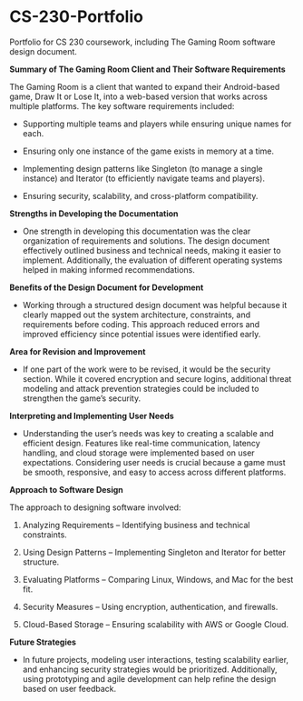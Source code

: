 # CS-230-Portfolio
Portfolio for CS 230 coursework, including The Gaming Room software design document.

**Summary of The Gaming Room Client and Their Software Requirements**

The Gaming Room is a client that wanted to expand their Android-based game, Draw It or Lose It, into a web-based version that works across multiple platforms. The key software requirements included:

- Supporting multiple teams and players while ensuring unique names for each.

- Ensuring only one instance of the game exists in memory at a time.

- Implementing design patterns like Singleton (to manage a single instance) and Iterator (to efficiently navigate teams and players).

- Ensuring security, scalability, and cross-platform compatibility.

**Strengths in Developing the Documentation**

- One strength in developing this documentation was the clear organization of requirements and solutions. The design document effectively outlined business and technical needs, making it easier to implement. Additionally, the evaluation of different operating systems helped in making informed recommendations.

**Benefits of the Design Document for Development**

- Working through a structured design document was helpful because it clearly mapped out the system architecture, constraints, and requirements before coding. This approach reduced errors and improved efficiency since potential issues were identified early.

**Area for Revision and Improvement**

- If one part of the work were to be revised, it would be the security section. While it covered encryption and secure logins, additional threat modeling and attack prevention strategies could be included to strengthen the game’s security.

**Interpreting and Implementing User Needs**

- Understanding the user’s needs was key to creating a scalable and efficient design. Features like real-time communication, latency handling, and cloud storage were implemented based on user expectations. Considering user needs is crucial because a game must be smooth, responsive, and easy to access across different platforms.

**Approach to Software Design**

The approach to designing software involved:

1. Analyzing Requirements – Identifying business and technical constraints.

2. Using Design Patterns – Implementing Singleton and Iterator for better structure.

3. Evaluating Platforms – Comparing Linux, Windows, and Mac for the best fit.

4. Security Measures – Using encryption, authentication, and firewalls.

5. Cloud-Based Storage – Ensuring scalability with AWS or Google Cloud.

**Future Strategies**

- In future projects, modeling user interactions, testing scalability earlier, and enhancing security strategies would be prioritized. Additionally, using prototyping and agile development can help refine the design based on user feedback.

